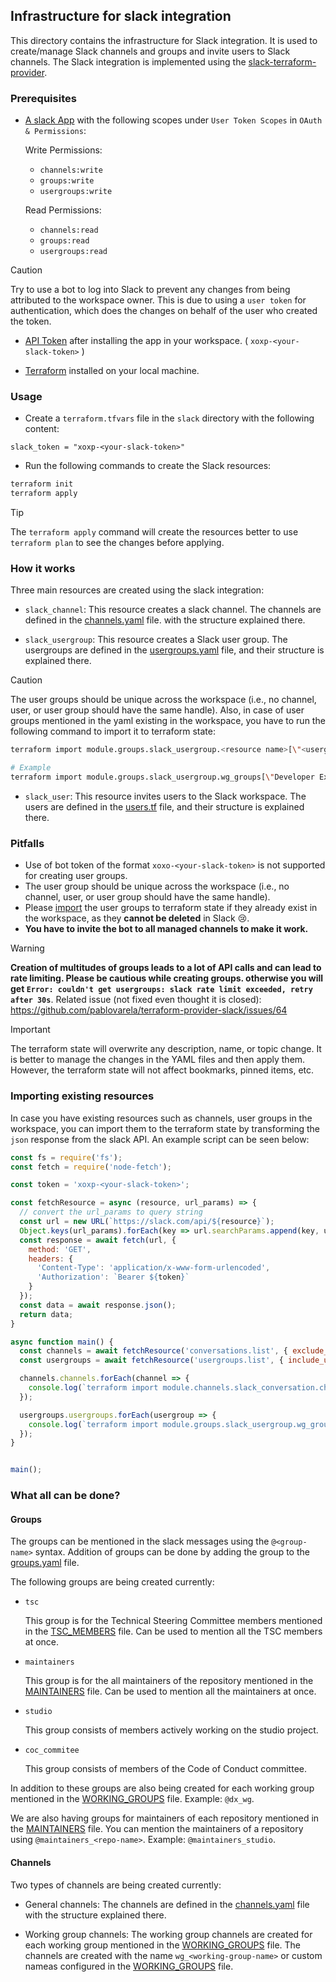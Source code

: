 ## Infrastructure for slack integration

This directory contains the infrastructure for Slack integration. It is used to create/manage Slack channels and groups and invite users to Slack channels. The Slack integration is implemented using the [slack-terraform-provider](https://github.com/pablovarela/terraform-provider-slack).

### Prerequisites

- [A slack App](https://api.slack.com/apps) with the following scopes under `User Token Scopes` in `OAuth & Permissions`:
  
  Write Permissions:
  - `channels:write`
  - `groups:write`
  - `usergroups:write`

  Read Permissions:
  - `channels:read`
  - `groups:read`
  - `usergroups:read`
  
> [!CAUTION]
> Try to use a bot to log into Slack to prevent any changes from being attributed to the workspace owner. This is due to using a `user token` for authentication, which does the changes on behalf of the user who created the token.

- [API Token](https://api.slack.com/apps) after installing the app in your workspace. ( `xoxp-<your-slack-token>` )

- [Terraform](https://www.terraform.io/downloads.html) installed on your local machine.

### Usage

- Create a `terraform.tfvars` file in the `slack` directory with the following content:

```hcl
slack_token = "xoxp-<your-slack-token>"
```

- Run the following commands to create the Slack resources:

```bash
terraform init
terraform apply
```

> [!TIP]
> The `terraform apply` command will create the resources better to use `terraform plan` to see the changes before applying.

### How it works

Three main resources are created using the slack integration:

- `slack_channel`: This resource creates a slack channel. The channels are defined in the [channels.yaml](./channels/channels.yaml) file. with the structure explained there.

- `slack_usergroup`: This resource creates a Slack user group. The usergroups are defined in the [usergroups.yaml](./groups/groups.yaml) file, and their structure is explained there. 

> [!CAUTION]
> The user groups should be unique across the workspace (i.e., no channel, user, or user group should have the same handle). Also, in case of user groups mentioned in the yaml existing in the workspace, you have to run the following command to import it to terraform state:
> ```bash
> terraform import module.groups.slack_usergroup.<resource name>[\"<usergroup name>\"] <usergroup id>
> 
> # Example
> terraform import module.groups.slack_usergroup.wg_groups[\"Developer Experience\"] <actual_group_id>
> ```

- `slack_user`: This resource invites users to the Slack workspace. The users are defined in the [users.tf](./users/users.tf) file, and their structure is explained there.

### Pitfalls

- Use of bot token of the format `xoxo-<your-slack-token>` is not supported for creating user groups.
- The user group should be unique across the workspace (i.e., no channel, user, or user group should have the same handle).
- Please [import](#importing-existing-resources) the user groups to terraform state if they already exist in the workspace, as they **cannot be deleted** in Slack 😢.
- **You have to invite the bot to all managed channels to make it work.**

> [!WARNING]
> **Creation of multitudes of groups leads to a lot of API calls and can lead to rate limiting. Please be cautious while creating groups. otherwise you will get `Error: couldn't get usergroups: slack rate limit exceeded, retry after 30s`**. Related issue (not fixed even thought it is closed): https://github.com/pablovarela/terraform-provider-slack/issues/64

> [!IMPORTANT]
> The terraform state will overwrite any description, name, or topic change. It is better to manage the changes in the YAML files and then apply them. However, the terraform state will not affect bookmarks, pinned items, etc.

### Importing existing resources

In case you have existing resources such as channels, user groups in the workspace, you can import them to the terraform state by transforming the `json` response from the slack API. An example script can be seen below:

```javascript
const fs = require('fs');
const fetch = require('node-fetch');

const token = 'xoxp-<your-slack-token>';

const fetchResource = async (resource, url_params) => {
  // convert the url_params to query string
  const url = new URL(`https://slack.com/api/${resource}`);
  Object.keys(url_params).forEach(key => url.searchParams.append(key, url_params[key]));
  const response = await fetch(url, {
    method: 'GET',
    headers: {
      'Content-Type': 'application/x-www-form-urlencoded',
      'Authorization': `Bearer ${token}`
    }
  });
  const data = await response.json();
  return data;
}

async function main() {
  const channels = await fetchResource('conversations.list', { exclude_archived: true });
  const usergroups = await fetchResource('usergroups.list', { include_users: true });

  channels.channels.forEach(channel => {
    console.log(`terraform import module.channels.slack_conversation.channels[\\"${channel.name}\\"] ${channel.id}`);
  });

  usergroups.usergroups.forEach(usergroup => {
    console.log(`terraform import module.groups.slack_usergroup.wg_groups[\\"${usergroup.name}\\"] ${usergroup.id}`);
  });
}


main();
```

### What all can be done?

#### Groups

The groups can be mentioned in the slack messages using the `@<group-name>` syntax. Addition of groups can be done by adding the group to the [groups.yaml](./groups/groups.yaml) file. 

The following groups are being created currently:
- `tsc`

  This group is for the Technical Steering Committee members mentioned in the [TSC_MEMBERS](../../../TSC_MEMBERS.json) file. Can be used to mention all the TSC members at once.

- `maintainers`

  This group is for the all maintainers of the repository mentioned in the [MAINTAINERS](../../../MAINTAINERS.yaml) file. Can be used to mention all the maintainers at once. 
  
- `studio`

  This group consists of members actively working on the studio project.

- `coc_commitee`
  
  This group consists of members of the Code of Conduct committee.

In addition to these groups are also being created for each working group mentioned in the [WORKING_GROUPS](../../../WORKING_GROUPS.yaml) file. Example: `@dx_wg`. 

We are also having groups for maintainers of each repository mentioned in the [MAINTAINERS](../../../MAINTAINERS.yaml) file. You can mention the maintainers of a repository using `@maintainers_<repo-name>`. Example: `@maintainers_studio`.

#### Channels

Two types of channels are being created currently:

- General channels: The channels are defined in the [channels.yaml](./channels/channels.yaml) file with the structure explained there. 

- Working group channels: The working group channels are created for each working group mentioned in the [WORKING_GROUPS](../../../WORKING_GROUPS.yaml) file. The channels are created with the name `wg_<working-group-name>` or custom nameas configured in the [WORKING_GROUPS](../../../WORKING_GROUPS.yaml) file.

